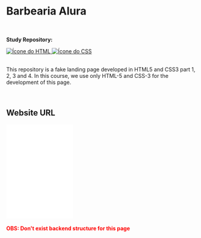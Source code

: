 <h1>Barbearia Alura</h1>
<br>
<p><strong>Study Repository:</strong></p>

<div>
  <a href="https://developer.mozilla.org/pt-BR/docs/Web/HTML" target="_blank"> 
    <img src="https://skills.thijs.gg/icons?i=html" alt="Ícone do HTML"/> 
  </a>
  <a href="https://developer.mozilla.org/pt-BR/docs/Web/CSS" target="_blank"> 
    <img src="https://skills.thijs.gg/icons?i=css" alt="Ícone do CSS"/> 
  </a>
</div>
<br>
<p>This repository is a fake landing page developed in HTML5 and CSS3 part 1, 2, 3 and 4. In this course, we use only HTML-5 and CSS-3 for the development of this page.</p>
<br>
<div>
  <h2>Website URL</h2>
  <a href=https://fricartem.github.io/barbearia-alura/> 
    <img src="image/logo-branco.png"/> 
  </a>
</div>

<p><strong  style="color: red">OBS: Don't exist backend structure for this page</strong></p>
